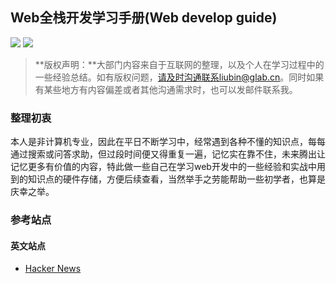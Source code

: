 ## Web全栈开发学习手册(Web develop guide)
![](https://img.shields.io/github/license/mashape/apistatus.svg)
![](https://img.shields.io/badge/version-v0.0.1-brightgreen.svg?style=flat)
> **版权声明：**大部门内容来自于互联网的整理，以及个人在学习过程中的一些经验总结。如有版权问题，请及时沟通联系liubin@glab.cn。同时如果有某些地方有内容偏差或者其他沟通需求时，也可以发邮件联系我。

### 整理初衷
本人是非计算机专业，因此在平日不断学习中，经常遇到各种不懂的知识点，每每通过搜索或问答求助，但过段时间便又得重复一遍，记忆实在靠不住，未来腾出让记忆更多有价值的内容，特此做一些自己在学习web开发中的一些经验和实战中用到的知识点的硬件存储，方便后续查看，当然举手之劳能帮助一些初学者，也算是庆幸之举。
### 参考站点
#### 英文站点
* [Hacker News](https://news.ycombinator.com/news)